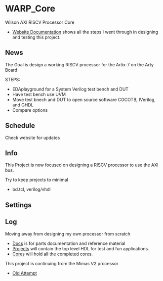 # WARP_Core
Wilson AXI RISCV Processor Core

- [Website Documentation]( http://wilsoninspace.com/warp-core/) shows all the steps I went through in designing and testing this project.

## News

The Goal is design a working RISCV processor for the Artix-7 on the Arty Board

STEPS:
* EDAplayground for a System Verilog test bench and DUT
* Have test bench use UVM
* Move test bnech and DUT to open source software COCOTB, IVerilog, and GHDL
* Compare options

## Schedule
Check website for updates


## Info

This Project is now focused on designing a RISCV processor to use the AXI bus.

Try to keep projects to minimal
- bd.tcl, verilog/vhdl

## Settings 


## Log

Moving away from designing my own processor from scratch

- [Docs](https://github.com/AEW2015/WARP_Core/tree/master/Docs) is for parts documentation and reference material
- [Projects](https://github.com/AEW2015/WARP_Core/tree/master/Projects) will contain the top level HDL for test and fun applications.
- [Cores](https://github.com/AEW2015/WARP_Core/tree/master/Cores) will hold all the completed cores. 


This project is continuing from the Mimas V2 processor
- [Old Attempt](https://github.com/AEW2015/Mimas_V2)
